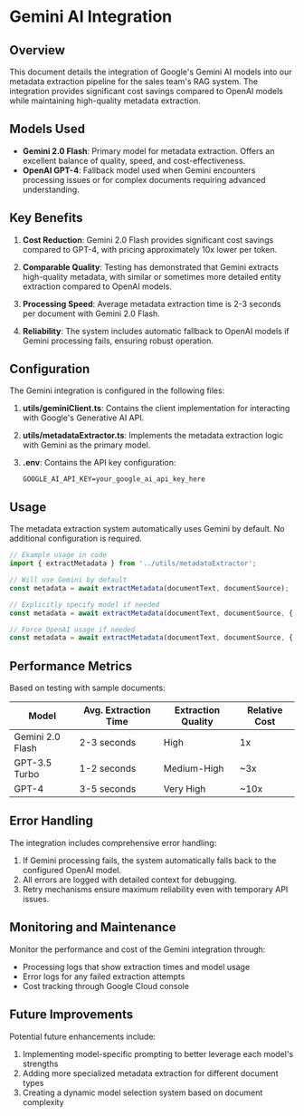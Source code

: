 # Gemini AI Integration

## Overview

This document details the integration of Google's Gemini AI models into our metadata extraction pipeline for the sales team's RAG system. The integration provides significant cost savings compared to OpenAI models while maintaining high-quality metadata extraction.

## Models Used

- **Gemini 2.0 Flash**: Primary model for metadata extraction. Offers an excellent balance of quality, speed, and cost-effectiveness.
- **OpenAI GPT-4**: Fallback model used when Gemini encounters processing issues or for complex documents requiring advanced understanding.

## Key Benefits

1. **Cost Reduction**: Gemini 2.0 Flash provides significant cost savings compared to GPT-4, with pricing approximately 10x lower per token.

2. **Comparable Quality**: Testing has demonstrated that Gemini extracts high-quality metadata, with similar or sometimes more detailed entity extraction compared to OpenAI models.

3. **Processing Speed**: Average metadata extraction time is 2-3 seconds per document with Gemini 2.0 Flash.

4. **Reliability**: The system includes automatic fallback to OpenAI models if Gemini processing fails, ensuring robust operation.

## Configuration

The Gemini integration is configured in the following files:

1. **utils/geminiClient.ts**: Contains the client implementation for interacting with Google's Generative AI API.

2. **utils/metadataExtractor.ts**: Implements the metadata extraction logic with Gemini as the primary model.

3. **.env**: Contains the API key configuration:
   ```
   GOOGLE_AI_API_KEY=your_google_ai_api_key_here
   ```

## Usage

The metadata extraction system automatically uses Gemini by default. No additional configuration is required.

```typescript
// Example usage in code
import { extractMetadata } from '../utils/metadataExtractor';

// Will use Gemini by default
const metadata = await extractMetadata(documentText, documentSource);

// Explicitly specify model if needed
const metadata = await extractMetadata(documentText, documentSource, { model: 'gemini' });

// Force OpenAI usage if needed
const metadata = await extractMetadata(documentText, documentSource, { model: 'gpt-4' });
```

## Performance Metrics

Based on testing with sample documents:

| Model | Avg. Extraction Time | Extraction Quality | Relative Cost |
|-------|---------------------|-------------------|---------------|
| Gemini 2.0 Flash | 2-3 seconds | High | 1x |
| GPT-3.5 Turbo | 1-2 seconds | Medium-High | ~3x |
| GPT-4 | 3-5 seconds | Very High | ~10x |

## Error Handling

The integration includes comprehensive error handling:

1. If Gemini processing fails, the system automatically falls back to the configured OpenAI model.
2. All errors are logged with detailed context for debugging.
3. Retry mechanisms ensure maximum reliability even with temporary API issues.

## Monitoring and Maintenance

Monitor the performance and cost of the Gemini integration through:

- Processing logs that show extraction times and model usage
- Error logs for any failed extraction attempts
- Cost tracking through Google Cloud console

## Future Improvements

Potential future enhancements include:

1. Implementing model-specific prompting to better leverage each model's strengths
2. Adding more specialized metadata extraction for different document types
3. Creating a dynamic model selection system based on document complexity 